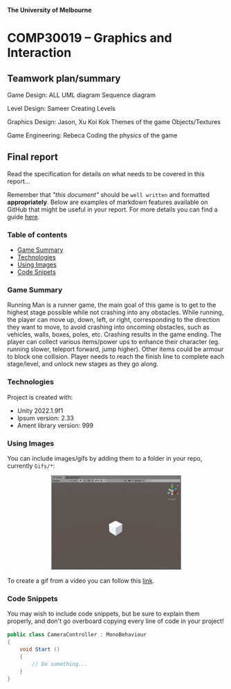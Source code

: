

**The University of Melbourne**
# COMP30019 – Graphics and Interaction

## Teamwork plan/summary

<!-- [[StartTeamworkPlan]] PLEASE LEAVE THIS LINE UNTOUCHED -->

<!-- Fill this section by Milestone 1 (see specification for details) -->

Game Design: ALL
  UML diagram
  Sequence diagram

Level Design: Sameer
  Creating Levels

Graphics Design: Jason, Xu Koi Kok
  Themes of the game
  Objects/Textures
  
Game Engineering: Rebeca
  Coding the physics of the game


<!-- [[EndTeamworkPlan]] PLEASE LEAVE THIS LINE UNTOUCHED -->

## Final report

Read the specification for details on what needs to be covered in this report... 

Remember that _"this document"_ should be `well written` and formatted **appropriately**. 
Below are examples of markdown features available on GitHub that might be useful in your report. 
For more details you can find a guide [here](https://docs.github.com/en/github/writing-on-github).

### Table of contents
* [Game Summary](#game-summary)
* [Technologies](#technologies)
* [Using Images](#using-images)
* [Code Snipets](#code-snippets)

### Game Summary
Running Man is a runner game, the main goal of this game is to get to the highest stage possible
while not crashing into any obstacles. While running, the player can move up, down, left, or right, 
corresponding to the direction they want to move, to avoid crashing into oncoming obstacles, such as 
vehicles, walls, boxes, poles, etc. Crashing results in the game ending. The player can collect various items/power ups to 
enhance their character (eg. running slower, teleport forward, jump higher). Other items could be armour to block one collision. 
Player needs to reach the finish line to complete each stage/level, and unlock new stages as they go along.

### Technologies
Project is created with:
* Unity 2022.1.9f1 
* Ipsum version: 2.33
* Ament library version: 999

### Using Images

You can include images/gifs by adding them to a folder in your repo, currently `Gifs/*`:

<p align="center">
  <img src="Gifs/sample.gif" width="300">
</p>

To create a gif from a video you can follow this [link](https://ezgif.com/video-to-gif/ezgif-6-55f4b3b086d4.mov).

### Code Snippets 

You may wish to include code snippets, but be sure to explain them properly, and don't go overboard copying
every line of code in your project!

```c#
public class CameraController : MonoBehaviour
{
    void Start ()
    {
        // Do something...
    }
}
```
